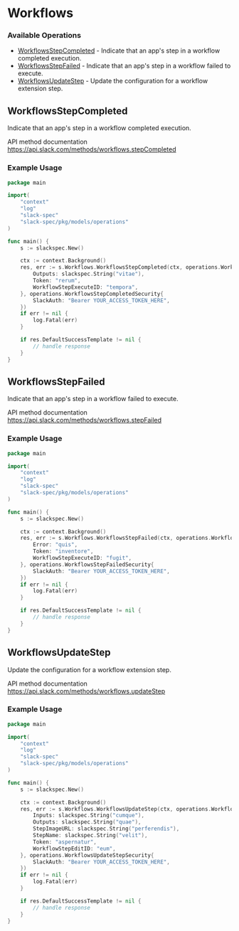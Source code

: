 # Workflows

### Available Operations

* [WorkflowsStepCompleted](#workflowsstepcompleted) - Indicate that an app's step in a workflow completed execution.
* [WorkflowsStepFailed](#workflowsstepfailed) - Indicate that an app's step in a workflow failed to execute.
* [WorkflowsUpdateStep](#workflowsupdatestep) - Update the configuration for a workflow extension step.

## WorkflowsStepCompleted

Indicate that an app's step in a workflow completed execution.

API method documentation
<https://api.slack.com/methods/workflows.stepCompleted>

### Example Usage

```go
package main

import(
	"context"
	"log"
	"slack-spec"
	"slack-spec/pkg/models/operations"
)

func main() {
    s := slackspec.New()

    ctx := context.Background()
    res, err := s.Workflows.WorkflowsStepCompleted(ctx, operations.WorkflowsStepCompletedRequest{
        Outputs: slackspec.String("vitae"),
        Token: "rerum",
        WorkflowStepExecuteID: "tempora",
    }, operations.WorkflowsStepCompletedSecurity{
        SlackAuth: "Bearer YOUR_ACCESS_TOKEN_HERE",
    })
    if err != nil {
        log.Fatal(err)
    }

    if res.DefaultSuccessTemplate != nil {
        // handle response
    }
}
```

## WorkflowsStepFailed

Indicate that an app's step in a workflow failed to execute.

API method documentation
<https://api.slack.com/methods/workflows.stepFailed>

### Example Usage

```go
package main

import(
	"context"
	"log"
	"slack-spec"
	"slack-spec/pkg/models/operations"
)

func main() {
    s := slackspec.New()

    ctx := context.Background()
    res, err := s.Workflows.WorkflowsStepFailed(ctx, operations.WorkflowsStepFailedRequest{
        Error: "quis",
        Token: "inventore",
        WorkflowStepExecuteID: "fugit",
    }, operations.WorkflowsStepFailedSecurity{
        SlackAuth: "Bearer YOUR_ACCESS_TOKEN_HERE",
    })
    if err != nil {
        log.Fatal(err)
    }

    if res.DefaultSuccessTemplate != nil {
        // handle response
    }
}
```

## WorkflowsUpdateStep

Update the configuration for a workflow extension step.

API method documentation
<https://api.slack.com/methods/workflows.updateStep>

### Example Usage

```go
package main

import(
	"context"
	"log"
	"slack-spec"
	"slack-spec/pkg/models/operations"
)

func main() {
    s := slackspec.New()

    ctx := context.Background()
    res, err := s.Workflows.WorkflowsUpdateStep(ctx, operations.WorkflowsUpdateStepRequest{
        Inputs: slackspec.String("cumque"),
        Outputs: slackspec.String("quae"),
        StepImageURL: slackspec.String("perferendis"),
        StepName: slackspec.String("velit"),
        Token: "aspernatur",
        WorkflowStepEditID: "eum",
    }, operations.WorkflowsUpdateStepSecurity{
        SlackAuth: "Bearer YOUR_ACCESS_TOKEN_HERE",
    })
    if err != nil {
        log.Fatal(err)
    }

    if res.DefaultSuccessTemplate != nil {
        // handle response
    }
}
```
